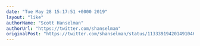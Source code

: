 ```yaml
---
date: "Tue May 28 15:17:51 +0000 2019"
layout: "like"
authorName: "Scott Hanselman"
authorUrl: "https://twitter.com/shanselman"
originalPost: "https://twitter.com/shanselman/status/1133391942014910468"
---
```

